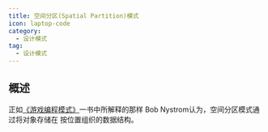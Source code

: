 ```yaml
---
title: 空间分区(Spatial Partition)模式
icon: laptop-code
category:
  - 设计模式
tag:
  - 设计模式
---
```


## 概述

正如[《游戏编程模式》](http://gameprogrammingpatterns.com/spatial-partition.html)一书中所解释的那样
Bob Nystrom认为，空间分区模式通过将对象存储在
按位置组织的数据结构。